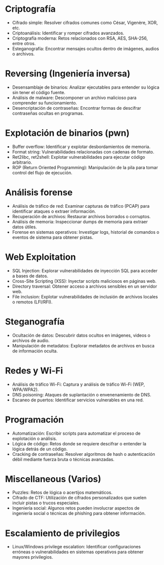 # Criptografía
- Cifrado simple: Resolver cifrados comunes como César, Vigenère, XOR, etc.
- Criptoanálisis: Identificar y romper cifrados avanzados.
- Criptografía moderna: Retos relacionados con RSA, AES, SHA-256, entre otros.
- Esteganografía: Encontrar mensajes ocultos dentro de imágenes, audios o archivos.

# Reversing (Ingeniería inversa)
- Desensamblaje de binarios: Analizar ejecutables para entender su lógica sin tener el código fuente.
- Análisis de malware: Descomponer un archivo malicioso para comprender su funcionamiento.
- Desencriptación de contraseñas: Encontrar formas de descifrar contraseñas ocultas en programas.

# Explotación de binarios (pwn)
- Buffer overflow: Identificar y explotar desbordamientos de memoria.
- Format string: Vulnerabilidades relacionadas con cadenas de formato.
- Ret2libc, ret2shell: Explotar vulnerabilidades para ejecutar código arbitrario.
- ROP (Return Oriented Programming): Manipulación de la pila para tomar control del flujo de ejecución.

# Análisis forense
- Análisis de tráfico de red: Examinar capturas de tráfico (PCAP) para identificar ataques o extraer información.
- Recuperación de archivos: Restaurar archivos borrados o corruptos.
- Análisis de memoria: Inspeccionar dumps de memoria para extraer datos útiles.
- Forense en sistemas operativos: Investigar logs, historial de comandos o eventos de sistema para obtener pistas.

# Web Exploitation
- SQL Injection: Explorar vulnerabilidades de inyección SQL para acceder a bases de datos.
- Cross-Site Scripting (XSS): Inyectar scripts maliciosos en páginas web.
- Directory traversal: Obtener acceso a archivos sensibles en un servidor web.
- File inclusion: Explotar vulnerabilidades de inclusión de archivos locales o remotos (LFI/RFI).

# Steganografía
- Ocultación de datos: Descubrir datos ocultos en imágenes, videos o archivos de audio.
- Manipulación de metadatos: Explorar metadatos de archivos en busca de información oculta.

# Redes y Wi-Fi
- Análisis de tráfico Wi-Fi: Captura y análisis de tráfico Wi-Fi (WEP, WPA/WPA2).
- DNS poisoning: Ataques de suplantación o envenenamiento de DNS.
- Escaneo de puertos: Identificar servicios vulnerables en una red.

# Programación
- Automatización: Escribir scripts para automatizar el proceso de explotación o análisis.
- Lógica de código: Retos donde se requiere descifrar o entender la lógica detrás de un código.
- Cracking de contraseñas: Resolver algoritmos de hash o autenticación débil mediante fuerza bruta o técnicas avanzadas.

# Miscellaneous (Varios)
- Puzzles: Retos de lógica o acertijos matemáticos.
- Cifrado de CTF: Utilización de cifrados personalizados que suelen incluir pistas o trucos especiales.
- Ingeniería social: Algunos retos pueden involucrar aspectos de ingeniería social o técnicas de phishing para obtener información.

# Escalamiento de privilegios
- Linux/Windows privilege escalation: Identificar configuraciones erróneas o vulnerabilidades en sistemas operativos para obtener mayores privilegios.
